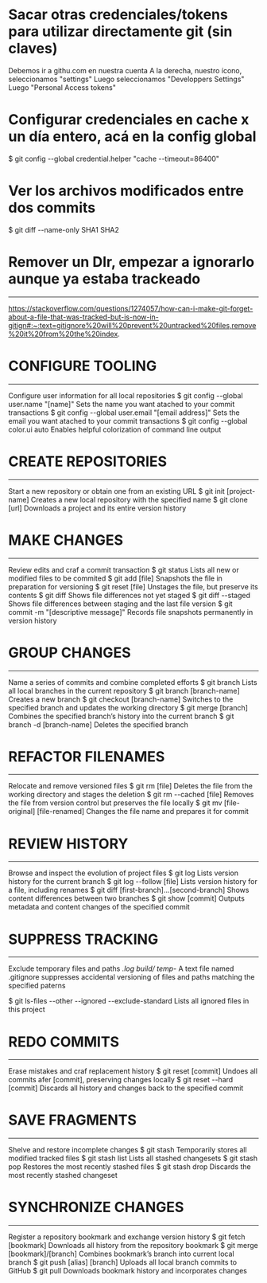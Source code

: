 



# Sacar otras credenciales/tokens para utilizar directamente git (sin claves)
Debemos ir a githu.com en nuestra cuenta
A la derecha, nuestro ícono, seleccionamos "settings"
Luego seleccionamos "Developpers Settings"
Luego "Personal Access tokens"



# Configurar credenciales en cache x un día entero, acá en la config global
$ git config --global credential.helper "cache --timeout=86400"


# Ver los archivos modificados entre dos commits
$ git diff --name-only SHA1 SHA2


# Remover un DIr, empezar a ignorarlo aunque ya estaba trackeado
--------------------------------------------------------------
https://stackoverflow.com/questions/1274057/how-can-i-make-git-forget-about-a-file-that-was-tracked-but-is-now-in-gitign#:~:text=gitignore%20will%20prevent%20untracked%20files,remove%20it%20from%20the%20index.





# CONFIGURE TOOLING
-----------------
Configure user information for all local repositories
$ git config --global user.name "[name]"
Sets the name you want atached to your commit transactions
$ git config --global user.email "[email address]"
Sets the email you want atached to your commit transactions
$ git config --global color.ui auto
Enables helpful colorization of command line output

# CREATE REPOSITORIES
-------------------
Start a new repository or obtain one from an existing URL
$ git init [project-name]
Creates a new local repository with the specified name
$ git clone [url]
Downloads a project and its entire version history

# MAKE CHANGES
------------
Review edits and craf a commit transaction
$ git status
Lists all new or modified files to be commited
$ git add [file]
Snapshots the file in preparation for versioning
$ git reset [file]
Unstages the file, but preserve its contents
$ git diff
Shows file differences not yet staged
$ git diff --staged
Shows file differences between staging and the last file version
$ git commit -m "[descriptive message]"
Records file snapshots permanently in version history

# GROUP CHANGES
-------------
Name a series of commits and combine completed efforts
$ git branch
Lists all local branches in the current repository
$ git branch [branch-name]
Creates a new branch
$ git checkout [branch-name]
Switches to the specified branch and updates the working directory
$ git merge [branch]
Combines the specified branch’s history into the current branch
$ git branch -d [branch-name]
Deletes the specified branch



# REFACTOR FILENAMES
------------------
Relocate and remove versioned files
$ git rm [file]
Deletes the file from the working directory and stages the deletion
$ git rm --cached [file]
Removes the file from version control but preserves the file locally
$ git mv [file-original] [file-renamed]
Changes the file name and prepares it for commit


# REVIEW HISTORY
--------------
Browse and inspect the evolution of project files
$ git log
Lists version history for the current branch
$ git log --follow [file]
Lists version history for a file, including renames
$ git diff [first-branch]...[second-branch]
Shows content differences between two branches
$ git show [commit]
Outputs metadata and content changes of the specified commit



# SUPPRESS TRACKING
-----------------
Exclude temporary files and paths
*.log
build/
temp-*
A text file named .gitignore suppresses accidental versioning of
files and paths matching the specified paterns

$ git ls-files --other --ignored --exclude-standard
Lists all ignored files in this project


# REDO COMMITS
------------
Erase mistakes and craf replacement history
$ git reset [commit]
Undoes all commits afer [commit], preserving changes locally
$ git reset --hard [commit]
Discards all history and changes back to the specified commit


# SAVE FRAGMENTS
--------------
Shelve and restore incomplete changes
$ git stash
Temporarily stores all modified tracked files
$ git stash list
Lists all stashed changesets
$ git stash pop
Restores the most recently stashed files
$ git stash drop
Discards the most recently stashed changeset



# SYNCHRONIZE CHANGES
-------------------
Register a repository bookmark and exchange version history
$ git fetch [bookmark]
Downloads all history from the repository bookmark
$ git merge [bookmark]/[branch]
Combines bookmark’s branch into current local branch
$ git push [alias] [branch]
Uploads all local branch commits to GitHub
$ git pull
Downloads bookmark history and incorporates changes
